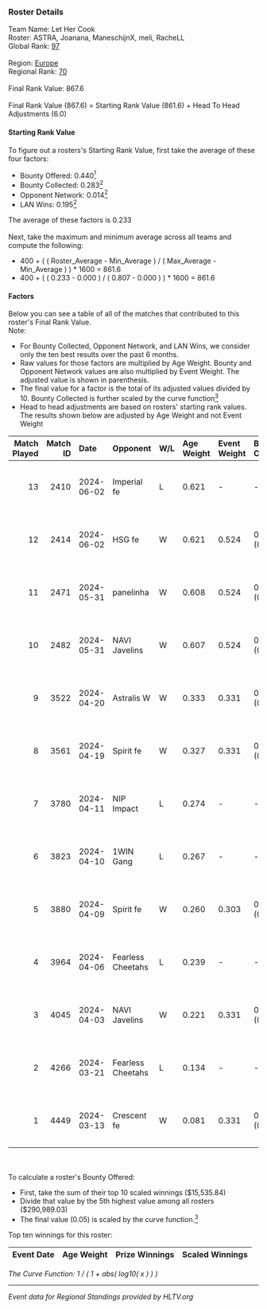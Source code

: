 ### Roster Details<br />
Team Name: Let Her Cook<br />
Roster: ASTRA, Joanana, ManeschijnX, meli, RacheLL<br />
Global Rank: [97](../../standings_global_2024_08_28.md)<br />
<br />
Region: [Europe]( ../../standings_europe_2024_08_28.md)<br />
Regional Rank: [70]( ../../standings_europe_2024_08_28.md)<br />
<br />
Final Rank Value:  867.6<br />
<br />
Final Rank Value (867.6) = Starting Rank Value (861.6) + Head To Head Adjustments (6.0)<br />

#### Starting Rank Value<br />
To figure out a rosters's Starting Rank Value, first take the average of these four factors:<br />
- Bounty Offered: 0.440[<sup>1</sup>](#table2)
- Bounty Collected: 0.283[<sup>2</sup>](#table1)
- Opponent Network: 0.014[<sup>2</sup>](#table1)
- LAN Wins: 0.195[<sup>2</sup>](#table1)

The average of these factors is 0.233<br />
<br />
Next, take the maximum and minimum average across all teams and compute the following:<br />
- 400 + ( ( Roster_Average - Min_Average ) / ( Max_Average - Min_Average ) ) * 1600 = 861.6
- 400 + ( ( 0.233 - 0.000 ) / ( 0.807 - 0.000 ) ) * 1600 = 861.6


#### Factors<br />
Below you can see a table of all of the matches that contributed to this roster's Final Rank Value.<br />
Note:<br />

- For Bounty Collected, Opponent Network, and LAN Wins, we consider only the ten best results over the past 6 months.
- Raw values for those factors are multiplied by Age Weight. Bounty and Opponent Network values are also multiplied by Event Weight. The adjusted value is shown in parenthesis.
- The final value for a factor is the total of its adjusted values divided by 10. Bounty Collected is further scaled by the curve function[<sup>3</sup>](#curveFunction)
- Head to head adjustments are based on rosters' starting rank values. The results shown below are adjusted by Age Weight and not Event Weight
<span id="table1"></span><br />


| Match Played | Match ID | Date       | Opponent          | W/L | Age Weight | Event Weight | Bounty Collected | Opponent Network | LAN Wins  | H2H Adj. | Roster                                     |
| -: | -: | :- | :- | :- | :- | :- | :- | :- | :- | -: | :- |
|           13 |     2410 | 2024-06-02 | Imperial fe       | L   | 0.621      | -            | -                | -                | -         |    -7.08 | ASTRA, Joanana, ManeschijnX, meli, RacheLL |
|           12 |     2414 | 2024-06-02 | HSG fe            | W   | 0.621      | 0.524        | 0.028 (0.009)    | 0.082 (0.027)    | 1 (0.621) |     7.78 | ASTRA, Joanana, ManeschijnX, meli, RacheLL |
|           11 |     2471 | 2024-05-31 | panelinha         | W   | 0.608      | 0.524        | 0.031 (0.010)    | 0.125 (0.040)    | 1 (0.608) |     8.23 | ASTRA, Joanana, ManeschijnX, meli, RacheLL |
|           10 |     2482 | 2024-05-31 | NAVI Javelins     | W   | 0.607      | 0.524        | 0.022 (0.007)    | 0.116 (0.037)    | 1 (0.607) |     8.34 | ASTRA, Joanana, ManeschijnX, meli, RacheLL |
|            9 |     3522 | 2024-04-20 | Astralis W        | W   | 0.333      | 0.331        | 0.002 (0.000)    | 0.033 (0.004)    | 0 (0.000) |     2.52 | ASTRA, Joanana, ManeschijnX, meli, RacheLL |
|            8 |     3561 | 2024-04-19 | Spirit fe         | W   | 0.327      | 0.331        | 0.006 (0.001)    | 0.112 (0.012)    | 0 (0.000) |     2.47 | ASTRA, Joanana, ManeschijnX, meli, RacheLL |
|            7 |     3780 | 2024-04-11 | NIP Impact        | L   | 0.274      | -            | -                | -                | -         |    -6.01 | ASTRA, Joanana, kezziwow, meli, RacheLL    |
|            6 |     3823 | 2024-04-10 | 1WIN Gang         | L   | 0.267      | -            | -                | -                | -         |    -6.53 | ASTRA, Joanana, kezziwow, meli, RacheLL    |
|            5 |     3880 | 2024-04-09 | Spirit fe         | W   | 0.260      | 0.303        | 0.006 (0.000)    | 0.112 (0.009)    | 0 (0.000) |     1.95 | ASTRA, Joanana, kezziwow, meli, RacheLL    |
|            4 |     3964 | 2024-04-06 | Fearless Cheetahs | L   | 0.239      | -            | -                | -                | -         |    -5.69 | ASTRA, Joanana, kezziwow, meli, RacheLL    |
|            3 |     4045 | 2024-04-03 | NAVI Javelins     | W   | 0.221      | 0.331        | 0.022 (0.002)    | 0.116 (0.008)    | 0 (0.000) |     2.66 | ASTRA, Joanana, kezziwow, meli, RacheLL    |
|            2 |     4266 | 2024-03-21 | Fearless Cheetahs | L   | 0.134      | -            | -                | -                | -         |    -3.23 | Joanana, kezziwow, meli, RacheLL, suns1de  |
|            1 |     4449 | 2024-03-13 | Crescent fe       | W   | 0.081      | 0.331        | 0.004 (0.000)    | 0.063 (0.002)    | 0 (0.000) |     0.60 | Joanana, kezziwow, meli, RacheLL, suns1de  |

<br />
<span id="table2"></span><br />
To calculate a roster's Bounty Offered:<br />

- First, take the sum of their top 10 scaled winnings ($15,535.84)
- Divide that value by the 5th highest value among all rosters ($290,989.03)
- The final value (0.05) is scaled by the curve function.[<sup>3</sup>](#curveFunction)

Top ten winnings for this roster:<br />

| Event Date | Age Weight | Prize Winnings | Scaled Winnings |
| :- | -: | :- | :- |


<span id="curveFunction"></span>_The Curve Function: 1 / ( 1 + abs( log10( x ) ) )_<br />

---
_Event data for Regional Standings provided by HLTV.org_<br />
